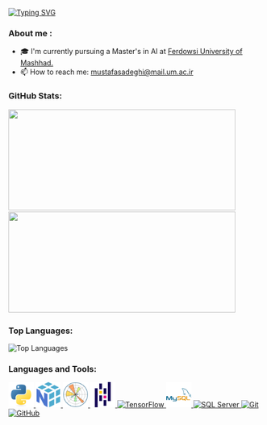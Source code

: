[![Typing SVG](https://readme-typing-svg.herokuapp.com?font=Fira+Code&pause=1000&color=FBC048&background=0d1017&width=870&height=240&size=36&lines=Hello!+I'm+Mostafa+Sadeghi.;Welcome+to+my+GitHub+profile!+%F0%9F%8E%89)](https://git.io/typing-svg)

### About me :

- 🎓 I'm currently pursuing a Master's in AI at [Ferdowsi University of Mashhad.](https://www.um.ac.ir/)
- 📫 How to reach me: mustafasadeghi@mail.um.ac.ir

### GitHub Stats:

<p align="left">
  <img src="https://github-readme-stats.vercel.app/api?username=mustafa-sadeghi&show_icons=true&count_private=true&include_all_commits=true&hide=stars&theme=onedark&bg_color=0d1017" width="450" height="200"/>
  <img src="https://github-readme-streak-stats.herokuapp.com/?user=mustafa-sadeghi&theme=onedark&background=0d1017" width="450" height="200"/>
</p>



### Top Languages:

![Top Languages](https://github-readme-stats.vercel.app/api/top-langs/?username=mustafa-sadeghi&layout=compact&theme=onedark&bg_color=0d1017)








  <h3 align="left">Languages and Tools:</h3> 
<p align="left">
  <a href="https://www.python.org" target="_blank" rel="noreferrer">
    <img src="https://raw.githubusercontent.com/devicons/devicon/master/icons/python/python-original.svg" alt="Python" width="50" height="50"/>
  </a>
  <a href="https://numpy.org/" target="_blank" rel="noreferrer">
    <img src="https://raw.githubusercontent.com/devicons/devicon/master/icons/numpy/numpy-original.svg" alt="Numpy" width="50" height="50"/>
  </a>
  <a href="https://matplotlib.org/" target="_blank" rel="noreferrer">
    <img src="https://raw.githubusercontent.com/devicons/devicon/master/icons/matplotlib/matplotlib-original.svg" alt="Matplotlib" width="50" height="50"/>
  </a>
  <a href="https://pandas.pydata.org/" target="_blank" rel="noreferrer">
    <img src="https://raw.githubusercontent.com/devicons/devicon/master/icons/pandas/pandas-original.svg" alt="Pandas" width="50" height="50"/>
  </a>
  <a href="https://www.tensorflow.org/" target="_blank" rel="noreferrer">
    <img src="https://www.vectorlogo.zone/logos/tensorflow/tensorflow-icon.svg" alt="TensorFlow" width="50" height="50"/>
  </a>
  <a href="https://www.mysql.com/" target="_blank" rel="noreferrer">
    <img src="https://raw.githubusercontent.com/devicons/devicon/master/icons/mysql/mysql-original-wordmark.svg" alt="MySQL" width="50" height="50"/>
  </a>
  <a href="https://www.microsoft.com/en-us/sql-server" target="_blank" rel="noreferrer">
    <img src="https://www.svgrepo.com/show/303229/microsoft-sql-server-logo.svg" alt="SQL Server" width="50" height="50"/>
  </a>
  <a href="https://git-scm.com/" target="_blank" rel="noreferrer">
    <img src="https://www.vectorlogo.zone/logos/git-scm/git-scm-icon.svg" alt="Git" width="50" height="50"/>
  </a>
  <a href="https://github.com/" target="_blank" rel="noreferrer">
    <img src="https://www.vectorlogo.zone/logos/github/github-icon.svg" alt="GitHub" width="50" height="50"/>
  </a>
</p>



